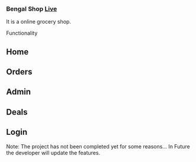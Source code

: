 ### Bengal Shop [Live](https://bengalshop-buy.web.app/home)
It is a online grocery shop. 

Functionality
## Home
## Orders
## Admin
## Deals
## Login

Note: The project has not been completed yet for some reasons...
In Future the developer will update the features.
